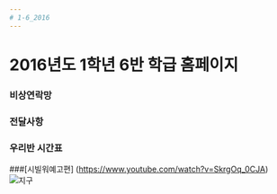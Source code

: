 ```yaml
---
# 1-6_2016
---
```

# 2016년도 1학년 6반 학급 홈페이지  
### 비상연락망
### 전달사항
### 우리반 시간표

###[시빌워예고편] (https://www.youtube.com/watch?v=SkrgOq_0CJA)
![지구](https://github.com/yeseul91/1-6_2016/blob/gh-pages/images/earth.jpg)
